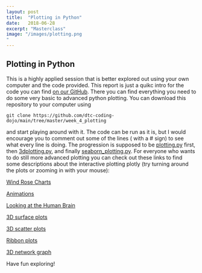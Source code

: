 ```yaml
---
layout: post
title:  "Plotting in Python"
date:   2018-06-28
excerpt: "Masterclass"
image: "/images/plotting.png
"
---
```


## Plotting in Python
This is a highly applied session that is better explored out using your own computer and the code provided. This report is just a quikc intro for the code you can find [on our GitHub](https://github.com/dtc-coding-dojo/main/tree/master/week_4_plotting). There you can find everything you need to do some very basic to advanced python plotting. You can download this repository to your computer using 

```
git clone https://github.com/dtc-coding-dojo/main/tree/master/week_4_plotting
```

and start playing around with it. The code can be run as it is, but I would encourage you to comment out some of the lines ( with a # sign) to see what every line is doing. The progression is supposed to be [plotting.py](https://github.com/dtc-coding-dojo/main/blob/master/week_4_plotting/plotting.py) first, then [3dplotting.py](https://github.com/dtc-coding-dojo/main/blob/master/week_4_plotting/3dplotting.py), and finally [seaborn_plotting.py](https://github.com/dtc-coding-dojo/main/blob/master/week_4_plotting/seaborn_plotting.py). For everyone who wants to do still more advanced plotting you can check out these links to find some descriptions about the interactive plotting plotly (try turning around the plots or zooming in with your mouse):

[Wind Rose Charts](https://plot.ly/python/wind-rose-charts/)

[Animations](https://plot.ly/python/animations/)

[Looking at the Human Brain](https://plot.ly/python/visualizing-mri-volume-slices/)

[3D surface plots](https://plot.ly/python/3d-surface-plots/)

[3D scatter plots](https://plot.ly/python/3d-scatter-plots/)

[Ribbon plots](https://plot.ly/python/ribbon-plots/)

[3D network graph](https://plot.ly/python/3d-network-graph/)


Have fun exploring!
